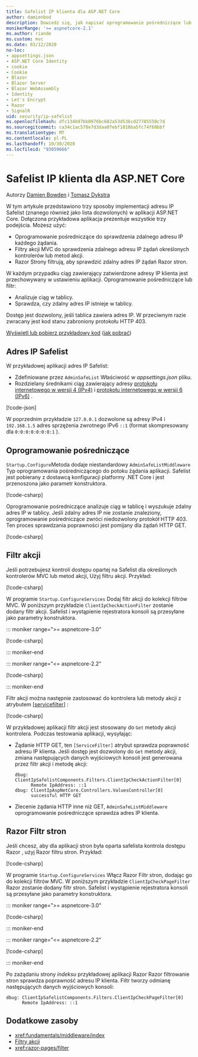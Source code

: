 ```yaml
---
title: Safelist IP klienta dla ASP.NET Core
author: damienbod
description: Dowiedz się, jak napisać oprogramowanie pośredniczące lub filtry akcji, aby zweryfikować zdalne adresy IP w odniesieniu do listy zatwierdzonych adresów IP.
monikerRange: '>= aspnetcore-2.1'
ms.author: riande
ms.custom: mvc
ms.date: 03/12/2020
no-loc:
- appsettings.json
- ASP.NET Core Identity
- cookie
- Cookie
- Blazor
- Blazor Server
- Blazor WebAssembly
- Identity
- Let's Encrypt
- Razor
- SignalR
uid: security/ip-safelist
ms.openlocfilehash: dfc134b97bb0976bc682a53d536cd27785550c7d
ms.sourcegitcommit: ca34c1ac578e7d3daa0febf1810ba5fc74f60bbf
ms.translationtype: MT
ms.contentlocale: pl-PL
ms.lasthandoff: 10/30/2020
ms.locfileid: "93059666"
---
```

# <a name="client-ip-safelist-for-aspnet-core"></a>Safelist IP klienta dla ASP.NET Core

Autorzy [Damien Bowden](https://twitter.com/damien_bod) i [Tomasz Dykstra](https://github.com/tdykstra)
 
W tym artykule przedstawiono trzy sposoby implementacji adresu IP Safelist (znanego również jako lista dozwolonych) w aplikacji ASP.NET Core. Dołączona przykładowa aplikacja prezentuje wszystkie trzy podejścia. Możesz użyć:

* Oprogramowanie pośredniczące do sprawdzenia zdalnego adresu IP każdego żądania.
* Filtry akcji MVC do sprawdzenia zdalnego adresu IP żądań określonych kontrolerów lub metod akcji.
* Razor Strony filtrują, aby sprawdzić zdalny adres IP żądań Razor stron.

W każdym przypadku ciąg zawierający zatwierdzone adresy IP klienta jest przechowywany w ustawieniu aplikacji. Oprogramowanie pośredniczące lub filtr:

* Analizuje ciąg w tablicy. 
* Sprawdza, czy zdalny adres IP istnieje w tablicy.

Dostęp jest dozwolony, jeśli tablica zawiera adres IP. W przeciwnym razie zwracany jest kod stanu zabroniony protokołu HTTP 403.

[Wyświetl lub pobierz przykładowy kod](https://github.com/dotnet/AspNetCore.Docs/tree/master/aspnetcore/security/ip-safelist/samples) ([jak pobrać](xref:index#how-to-download-a-sample))

## <a name="ip-address-safelist"></a>Adres IP Safelist

W przykładowej aplikacji adres IP Safelist:

* Zdefiniowane przez `AdminSafeList` Właściwość w *appsettings.json* pliku.
* Rozdzielany średnikami ciąg zawierający adresy [protokołu internetowego w wersji 4 (IPv4)](https://wikipedia.org/wiki/IPv4) i [protokołu internetowego w wersji 6 (IPv6)](https://wikipedia.org/wiki/IPv6) .

[!code-json[](ip-safelist/samples/3.x/ClientIpAspNetCore/appsettings.json?range=1-3&highlight=2)]

W poprzednim przykładzie `127.0.0.1` dozwolone są adresy IPv4 i `192.168.1.5` adres sprzężenia zwrotnego IPv6 `::1` (format skompresowany dla `0:0:0:0:0:0:0:1` ).

## <a name="middleware"></a>Oprogramowanie pośredniczące

`Startup.Configure`Metoda dodaje niestandardowy `AdminSafeListMiddleware` Typ oprogramowania pośredniczącego do potoku żądania aplikacji. Safelist jest pobierany z dostawcą konfiguracji platformy .NET Core i jest przenoszona jako parametr konstruktora.

[!code-csharp[](ip-safelist/samples/3.x/ClientIpAspNetCore/Startup.cs?name=snippet_ConfigureAddMiddleware)]

Oprogramowanie pośredniczące analizuje ciąg w tablicę i wyszukuje zdalny adres IP w tablicy. Jeśli zdalny adres IP nie zostanie znaleziony, oprogramowanie pośredniczące zwróci niedozwolony protokół HTTP 403. Ten proces sprawdzania poprawności jest pomijany dla żądań HTTP GET.

[!code-csharp[](ip-safelist/samples/Shared/ClientIpSafelistComponents/Middlewares/AdminSafeListMiddleware.cs?name=snippet_ClassOnly)]

## <a name="action-filter"></a>Filtr akcji

Jeśli potrzebujesz kontroli dostępu opartej na Safelist dla określonych kontrolerów MVC lub metod akcji, Użyj filtru akcji. Przykład:

[!code-csharp[](ip-safelist/samples/Shared/ClientIpSafelistComponents/Filters/ClientIpCheckActionFilter.cs?name=snippet_ClassOnly)]

W programie `Startup.ConfigureServices` Dodaj filtr akcji do kolekcji filtrów MVC. W poniższym przykładzie `ClientIpCheckActionFilter` zostanie dodany filtr akcji. Safelist i wystąpienie rejestratora konsoli są przesyłane jako parametry konstruktora.

::: moniker range=">= aspnetcore-3.0"

[!code-csharp[](ip-safelist/samples/3.x/ClientIpAspNetCore/Startup.cs?name=snippet_ConfigureServicesActionFilter)]

::: moniker-end

::: moniker range="<= aspnetcore-2.2"

[!code-csharp[](ip-safelist/samples/2.x/ClientIpAspNetCore/Startup.cs?name=snippet_ConfigureServicesActionFilter)]

::: moniker-end

Filtr akcji można następnie zastosować do kontrolera lub metody akcji z atrybutem [[servicefilter]](xref:Microsoft.AspNetCore.Mvc.ServiceFilterAttribute) :

[!code-csharp[](ip-safelist/samples/3.x/ClientIpAspNetCore/Controllers/ValuesController.cs?name=snippet_ActionFilter&highlight=1)]

W przykładowej aplikacji filtr akcji jest stosowany do `Get` metody akcji kontrolera. Podczas testowania aplikacji, wysyłając:

* Żądanie HTTP GET, ten `[ServiceFilter]` atrybut sprawdza poprawność adresu IP klienta. Jeśli dostęp jest dozwolony do `Get` metody akcji, zmiana następujących danych wyjściowych konsoli jest generowana przez filtr akcji i metodę akcji:

    ```
    dbug: ClientIpSafelistComponents.Filters.ClientIpCheckActionFilter[0]
          Remote IpAddress: ::1
    dbug: ClientIpAspNetCore.Controllers.ValuesController[0]
          successful HTTP GET    
    ```

* Zlecenie żądania HTTP inne niż GET, `AdminSafeListMiddleware` oprogramowanie pośredniczące sprawdza adres IP klienta.

## <a name="no-locrazor-pages-filter"></a>Razor Filtr stron

Jeśli chcesz, aby dla aplikacji stron była oparta safelista kontrola dostępu Razor , użyj Razor filtru stron. Przykład:

[!code-csharp[](ip-safelist/samples/Shared/ClientIpSafelistComponents/Filters/ClientIpCheckPageFilter.cs?name=snippet_ClassOnly)]

W programie `Startup.ConfigureServices` Włącz Razor Filtr stron, dodając go do kolekcji filtrów MVC. W poniższym przykładzie `ClientIpCheckPageFilter` Razor zostanie dodany filtr stron. Safelist i wystąpienie rejestratora konsoli są przesyłane jako parametry konstruktora.

::: moniker range=">= aspnetcore-3.0"

[!code-csharp[](ip-safelist/samples/3.x/ClientIpAspNetCore/Startup.cs?name=snippet_ConfigureServicesPageFilter)]

::: moniker-end

::: moniker range="<= aspnetcore-2.2"

[!code-csharp[](ip-safelist/samples/2.x/ClientIpAspNetCore/Startup.cs?name=snippet_ConfigureServicesPageFilter)]

::: moniker-end

Po zażądaniu strony *indeksu* przykładowej aplikacji Razor Razor filtrowanie stron sprawdza poprawność adresu IP klienta. Filtr tworzy odmianę następujących danych wyjściowych konsoli:

```
dbug: ClientIpSafelistComponents.Filters.ClientIpCheckPageFilter[0]
      Remote IpAddress: ::1
```

## <a name="additional-resources"></a>Dodatkowe zasoby

* <xref:fundamentals/middleware/index>
* [Filtry akcji](xref:mvc/controllers/filters#action-filters)
* <xref:razor-pages/filter>
